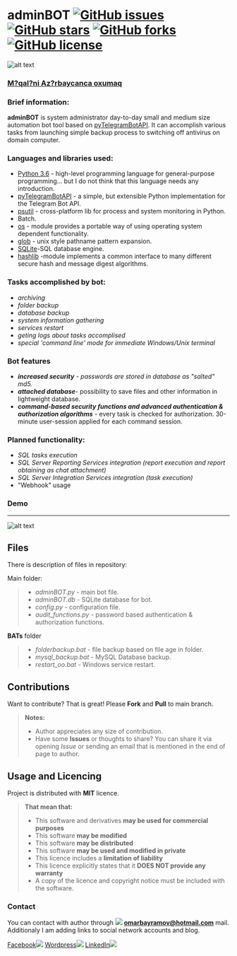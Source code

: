 # adminBOT [![GitHub issues](https://img.shields.io/github/issues/limpapud/aze_bots.svg)](https://github.com/limpapud/aze_bots/issues) [![GitHub stars](https://img.shields.io/github/stars/limpapud/aze_bots.svg)](https://github.com/limpapud/aze_bots/stargazers) [![GitHub forks](https://img.shields.io/github/forks/limpapud/aze_bots.svg)](https://github.com/limpapud/aze_bots/network) [![GitHub license](https://img.shields.io/github/license/limpapud/aze_bots.svg)](https://github.com/limpapud/aze_bots/blob/master/LICENSE)
![alt text](https://github.com/limpapud/aze_bots/blob/master/adminBOT/assets/logo.png)
###  [M?qal?ni Az?rbaycanca oxumaq]( https://github.com/limpapud/aze_bots/blob/master/adminBOT/README_az.md)

### Brief information:

**adminBOT** is system administrator day-to-day small and medium size automation bot tool based on [pyTelegramBotAPI]( https://github.com/eternnoir/pyTelegramBotAPI). It can accomplish various tasks from launching simple backup process to switching off antivirus on domain computer.

### Languages and libraries used:

- [Python 3.6]( https://www.python.org/downloads/release/python-360/) - high-level programming language for general-purpose programming... but I do not think that this language needs any introduction.
- [pyTelegramBotAPI]( https://github.com/eternnoir/pyTelegramBotAPI) - a simple, but extensible Python implementation for the Telegram Bot API.
- [psutil]( https://github.com/giampaolo/psutil) - cross-platform lib for process and system monitoring in Python.
- Batch.
- [os]( https://docs.python.org/2/library/os.html) - module provides a portable way of using operating system dependent functionality.
-  [glob]( https://docs.python.org/3/library/glob.html) - unix style pathname pattern expansion.
- [SQLite]( https://www.sqlite.org/)-SQL database engine.
- [hashlib]( https://docs.python.org/2/library/hashlib.html) -module implements a common interface to many different secure hash and message digest algorithms.


### Tasks accomplished by bot:

- *archiving*
- *folder backup*
- *database backup*
- *system information gathering*
- *services restart*
- *geting logs about tasks  accomplised* 
- *special 'command line' mode for immediate Windows/Unix terminal*

### Bot features
- ***increased security*** - *passwords are stored in database as "salted" md5.*
- ***attached database***- possibility to save files and other information in lightweight database.
- ***command-based security functions and advanced authentication & authorization algorithms*** - every task is checked for authorization. 30-minute user-session applied for each command session. 

### Planned functionality:

- *SQL tasks execution*
- *SQL Server Reporting Services integration (report execution and report obtaining as chat attachment)*
- *SQL Server Integration Services integration (task execution)*
- "Webhook" usage

### Demo
----------

![alt text](https://github.com/limpapud/aze_bots/blob/master/adminBOT/assets/demo.png)

Files
-------------------
There is description of files in repository:

Main folder:

> - *adminBOT.py* - main bot file.
> - *adminBOT.db* - SQLite database for bot.
> - *config.py* - configuration file.
> - *audit_functions.py* -  password based authentication & authorization functions.

**BATs** folder
> - *folderbackup.bat* - file backup based on file age in folder.
> - *mysql_backup.bat* - MySQL Database backup.
> - *restart_oo.bat* - Windows service restart.

Contributions
----------------------
Want to contribute? That is great! Please **Fork** and **Pull** to main branch.

> **Notes:**
> - Author appreciates any size of contribution.
> - Have some **Issues** or thoughts to share? You can share it via opening *Issue* or sending an  email that is mentioned in the end of page to author.

Usage and Licencing
-------------
Project is distributed with **MIT** licence.
> **That mean that:**
> - This software and derivatives **may be used for commercial purposes**
> - This software **may be modified**
> - This software **may be distributed**
> - This software **may be used and modified in private**
> - This licence includes a **limitation of liability**
> - This licence explicitly states that it **DOES NOT provide any warranty**
> - A copy of the licence and copyright notice must be included with the software.


### Contact

You can contact with author through [![](https://www.shareicon.net/data/16x16/2015/11/02/665918_email_512x512.png)](mailto:omarbayramov@hotmail.com) **omarbayramov@hotmail.com** mail.
Additionaly I am adding links to social network accounts and blog.

[Facebook![](https://www.shareicon.net/data/32x32/2016/06/20/606800_facebook_48x48.png)](https://www.facebook.com/Omar.X.Bayramov) [Wordpress![](https://www.shareicon.net/data/32x32/2016/07/14/606997_wordpress_64x64.png)](https://omarbayramov.wordpress.com/) [LinkedIn![](https://www.shareicon.net/data/32x32/2016/06/20/606446_linkedin_48x48.png)](https://www.linkedin.com/in/omarbayramov/)
